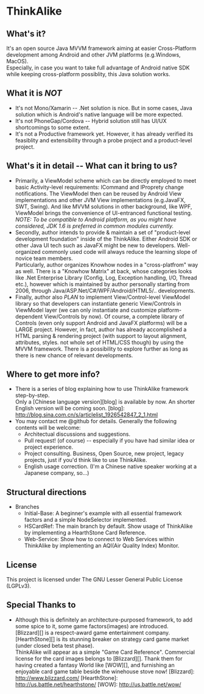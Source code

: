 ThinkAlike
==========

What's it?
----------
It's an open source Java MVVM framework aiming at easier Cross-Platform development among Android and other JVM platforms (e.g.Windows, MacOS).  
Especially, in case you want to take full advantage of Android native SDK while keeping cross-platform possiblity, this Java solution works.

What it is *NOT*
----------------
* It's not Mono/Xamarin -- .Net solution is nice. But in some cases, Java solution which is Android's native language will be more expected.
* It's not PhoneGap/Cordova -- Hybrid solution still has UI/UX shortcomings to some extent.
* It's not a Productive framework yet. However, it has already verified its feasiblity and extensibility through a probe project and a product-level project.

What's it in detail -- What can it bring to us?
-----------------------------------------------
* Primarily, a ViewModel scheme which can be directly employed to meet basic Activity-level requirements: ICommand and IProprety change notifications.
  The ViewModel then can be reused by Android View implementations and other JVM View implementations (e.g.JavaFX, SWT, Swing). 
  And like MVVM solutions in other background, like WPF, ViewModel brings the convenience of UI-entranced functional testing.  
  *NOTE: To be compatible to Android platform, as you might have considered, JDK 1.6 is preferred in common modules currently.*
* Secondly, author intends to provide & maintain a set of "product-level development foundation" inside of the ThinkAlike.
  Either Android SDK or other Java UI tech such as JavaFX might be new to developers. Well-organized commonly used code will always reduce the learning slope of novice team members.  
  Particularly, author organizes Knowhow nodes in a "cross-platfrom" way as well. There is a "Knowhow Matrix" at back, whose categories looks like .Net Enterprise Library (Config, Log, Exception handling, I/O, Thread etc.), however which is maintained by author personally starting from 2006, through Java/ASP.Net/C#/WPF/Android/HTML5/.. developments.
* Finally, author also *PLAN* to implement View/Control-level ViewModel library so that developers can instantiate generic View/Controls in ViewModel layer (we can only instantiate and customize platform-dependent View/Controls by now).
  Of course, a complete library of Controls (even only support Android and JavaFX platforms) will be a LARGE project. However, in fact, author has already accomplished a HTML parsing & rendering project (with support to layout alignment, attributes, styles. not whole set of HTML/CSS though) by using the MVVM framework. There is a possibility to explore further as long as there is new chance of relevant developments.
  
Where to get more info?
-----------------------
* There is a series of blog explaining how to use ThinkAlike framework step-by-step.  
  Only a [Chinese language version][blog] is available by now. An shorter English version will be coming soon.
  [blog]: http://blog.sina.com.cn/s/articlelist_1926542847_2_1.html
* You may contact me @github for details. Generally the following contents will be welcome: 
  * Architectual discussions and suggestions.
  * Pull request! (of course) -- especially if you have had similar idea or project experience.
  * Project consulting. Business, Open Source, new project, legacy projects, just if you'd think like to use ThinkAlike.
  * English usage correction. (I'm a Chinese native speaker working at a Japanese company, so...)

Structural directions
---------------------
* Branches
  * Initial-Base: A beginner's example with all essential framework factors and a simple NodeSelector implemented. 
  * HSCardRef: The main branch by default. Show usage of ThinkAlike by implementing a HearthStone Card Reference.
  * Web-Service: Show how to connect to Web Services within ThinkAlike by implementing an AQI(Air Quality Index) Monitor.

License 
-------
This project is licensed under The GNU Lesser General Public License (LGPLv3).

Special Thanks to 
-----------------
* Although this is definitely an architecture-purposed framework, to add some spice to it, some game factors(images) are introduced.  
  [Blizzard][] is a respect-award game entertainment company.  
  [HearthStone][] is its stunning breaker on strategy card game market (under closed beta test phase).  
  ThinkAlike will appear as a simple "Game Card Reference". Commercial license for the card images belongs to [Blizzard][]. Thank them for having created a fantasy World like [WOW][], and furnishing an enjoyable card game table beside the winehouse stove now! 
  [Blizzard]: http://www.blizzard.com/
  [HearthStone]: http://us.battle.net/hearthstone/
  [WOW]: http://us.battle.net/wow/


